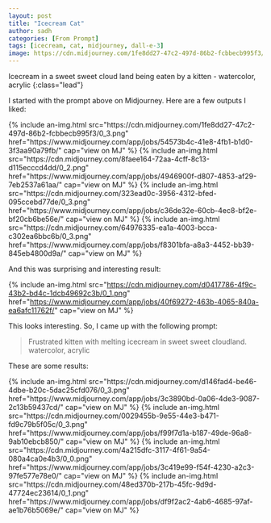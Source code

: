 ```yaml
---
layout: post
title: "Icecream Cat"
author: sadh
categories: [From Prompt]
tags: [icecream, cat, midjourney, dall-e-3]
image: https://cdn.midjourney.com/1fe8dd27-47c2-497d-86b2-fcbbecb995f3/0_3.png
---
```


Icecream in a sweet sweet cloud land being eaten by a kitten - watercolor, acrylic
{:class="lead"}

I started with the prompt above on Midjourney. Here are a few outputs I liked:

<div class="row row-cols-1 row-cols-md-2">
{% include an-img.html 
src="https://cdn.midjourney.com/1fe8dd27-47c2-497d-86b2-fcbbecb995f3/0_3.png"
href="https://www.midjourney.com/app/jobs/54573b4c-41e8-4fb1-b1d0-3f3aa90a79fb/"
cap="view on MJ" 
%}
{% include an-img.html 
src="https://cdn.midjourney.com/8faee164-72aa-4cff-8c13-d115ecccd4dd/0_2.png"
href="https://www.midjourney.com/app/jobs/4946900f-d807-4853-af29-7eb2537a61aa/"
cap="view on MJ" 
%}
{% include an-img.html 
src="https://cdn.midjourney.com/323ead0c-3956-4312-bfed-095ccebd77de/0_3.png"
href="https://www.midjourney.com/app/jobs/c36de32e-60cb-4ec8-bf2e-bf20cb6be56e/"
cap="view on MJ" 
%}
{% include an-img.html 
src="https://cdn.midjourney.com/64976335-ea1a-4003-bcca-c302ea6bbc6b/0_3.png"
href="https://www.midjourney.com/app/jobs/f8301bfa-a8a3-4452-bb39-845eb4800d9a/"
cap="view on MJ" 
%}
</div>

And this was surprising and interesting result:

{% include an-img.html 
src="https://cdn.midjourney.com/d0417786-4f9c-43b2-bd4c-1dcb49692c3b/0_1.png"
href="https://www.midjourney.com/app/jobs/40f69272-463b-4065-840a-ea6afc11762f/"
cap="view on MJ" 
%}

This looks interesting. So, I came up with the following prompt:

> Frustrated kitten with melting icecream in sweet sweet cloudland. watercolor, 
> acrylic

These are some results:
<div class="row row-cols-1 row-cols-md-4">
{% include an-img.html 
src="https://cdn.midjourney.com/d146fad4-be46-4dbe-b20c-5dac25cfd076/0_3.png"
href="https://www.midjourney.com/app/jobs/3c3890bd-0a06-4de3-9087-2c13b59437cd/"
cap="view on MJ" 
%}
{% include an-img.html 
src="https://cdn.midjourney.com/0029455b-9e55-44e3-b471-fd9c79b5f05c/0_3.png"
href="https://www.midjourney.com/app/jobs/f99f7d1a-b187-49de-96a8-9ab10ebcb850/"
cap="view on MJ" 
%}
{% include an-img.html 
src="https://cdn.midjourney.com/4a215dfc-3117-4f61-9a54-080a4ca0e4b3/0_0.png"
href="https://www.midjourney.com/app/jobs/3c419e99-f54f-4230-a2c3-97fe577e78e0/"
cap="view on MJ" 
%}
{% include an-img.html 
src="https://cdn.midjourney.com/48ed370b-217b-45fc-9d9d-47724ec23614/0_1.png"
href="https://www.midjourney.com/app/jobs/df9f2ac2-4ab6-4685-97af-ae1b76b5069e/"
cap="view on MJ" 
%}

</div>
